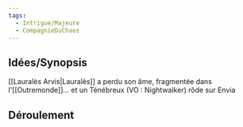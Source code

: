 ```yaml
---
tags:
  - Intrigue/Majeure
  - CompagnieDuChaos
---
```


## Idées/Synopsis

[[Lauralès Arvis|Lauralès]] a perdu son âme, fragmentée dans l'[[Outremonde]]... et un Ténébreux (VO : Nightwalker) rôde sur Envia

## Déroulement